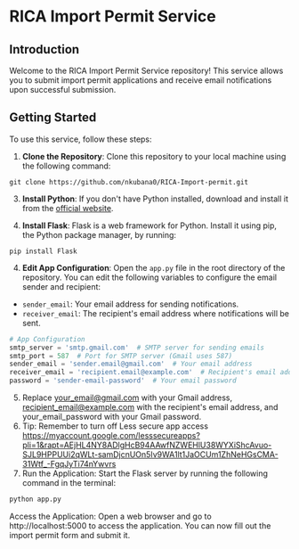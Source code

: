 # RICA Import Permit Service

## Introduction

Welcome to the RICA Import Permit Service repository! This service allows you to submit import permit applications and receive email notifications upon successful submission.

## Getting Started

To use this service, follow these steps:

1. **Clone the Repository**: Clone this repository to your local machine using the following command:
```linux
git clone https://github.com/nkubana0/RICA-Import-permit.git
```
3. **Install Python**: If you don't have Python installed, download and install it from the [official website](https://www.python.org/downloads/).

4. **Install Flask**: Flask is a web framework for Python. Install it using pip, the Python package manager, by running:
```linux
pip install Flask
```

4. **Edit App Configuration**: Open the `app.py` file in the root directory of the repository. You can edit the following variables to configure the email sender and recipient:
- `sender_email`: Your email address for sending notifications.
- `receiver_email`: The recipient's email address where notifications will be sent.

```python
# App Configuration
smtp_server = 'smtp.gmail.com'  # SMTP server for sending emails
smtp_port = 587  # Port for SMTP server (Gmail uses 587)
sender_email = 'sender.email@gmail.com'  # Your email address
receiver_email = 'recipient.email@example.com'  # Recipient's email address
password = 'sender-email-password'  # Your email password
```
5. Replace your_email@gmail.com with your Gmail address, recipient_email@example.com with the recipient's email address, and your_email_password with your Gmail password.
6. Tip: Remember to turn off Less secure app access
https://myaccount.google.com/lesssecureapps?pli=1&rapt=AEjHL4NY8ADlgHcB94AAwfNZWEHlU38WYXiShcAvuo-SJL9HPPUUi2qWLt-samDjcnUOn5Iv9WA1lt1JaOCUm1ZhNeHGsCMA-31Wtf_-FgqJyTi74nYwvrs
7. Run the Application: Start the Flask server by running the following command in the terminal:

```python
python app.py
```
Access the Application: Open a web browser and go to http://localhost:5000 to access the application. You can now fill out the import permit form and submit it.
